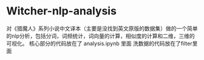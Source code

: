 # Witcher-nlp-analysis
对《猎魔人》系列小说中文译本（主要是没找到英文原版的数据集）做的一个简单的nlp分析，包括分词，词频统计，词向量的计算，相似度的计算和二维，三维的可视化。
核心部分的代码放在了 analysis.ipynb 里面
洗数据的代码放在了filter里面

